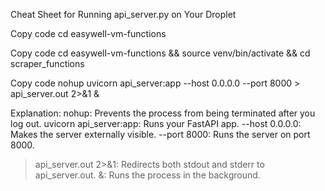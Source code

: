 Cheat Sheet for Running api_server.py on Your Droplet

Copy code
cd easywell-vm-functions

Copy code
cd easywell-vm-functions && source venv/bin/activate && cd scraper_functions

Copy code
nohup uvicorn api_server:app --host 0.0.0.0 --port 8000 > api_server.out 2>&1 &

Explanation:
nohup: Prevents the process from being terminated after you log out.
uvicorn api_server:app: Runs your FastAPI app.
--host 0.0.0.0: Makes the server externally visible.
--port 8000: Runs the server on port 8000.
> api_server.out 2>&1: Redirects both stdout and stderr to api_server.out.
&: Runs the process in the background.